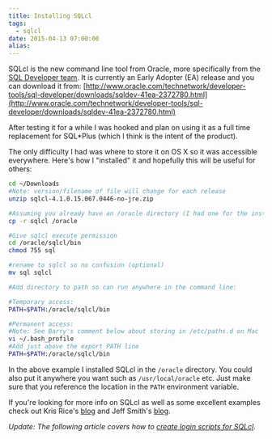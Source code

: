 ```yaml
---
title: Installing SQLcl
tags:
  - sqlcl
date: 2015-04-13 07:00:00
alias:
---
```


SQLcl is the new command line tool from Oracle, more specifically from the [SQL Developer team](https://twitter.com/oraclesqldev). It is currently an Early Adopter (EA) release and you can download it from: [http://www.oracle.com/technetwork/developer-tools/sql-developer/downloads/sqldev-41ea-2372780.html](http://www.oracle.com/technetwork/developer-tools/sql-developer/downloads/sqldev-41ea-2372780.html)

After testing it for a while I was hooked and plan on using it as a full time replacement for SQL*Plus (which I think is the intent of the product).

The only difficulty I had was where to store it on OS X so it was accessible everywhere. Here's how I "installed" it and hopefully this will be useful for others:

```bash
cd ~/Downloads
#Note: version/filename of file will change for each release
unzip sqlcl-4.1.0.15.067.0446-no-jre.zip

#Assuming you already have an /oracle directory (I had one for the instant client)
cp -r sqlcl /oracle

#Give sqlcl execute permission
cd /oracle/sqlcl/bin
chmod 755 sql

#rename to sqlcl so no confusion (optional)
mv sql sqlcl

#Add directory to path so can run anywhere in the command line:

#Temporary access:
PATH=$PATH:/oracle/sqlcl/bin

#Permanent access:
#Note: See Barry's comment below about storing in /etc/paths.d on Mac
vi ~/.bash_profile
#Add just above the export PATH line
PATH=$PATH:/oracle/sqlcl/bin
```

In the above example I installed SQLcl in the `/oracle` directory. You could also put it anywhere you want such as `/usr/local/oracle` etc. Just make sure that you reference the location in the `PATH` environment variable.

If you're looking for more info on SQLcl as well as some excellent examples check out Kris Rice's [blog](http://krisrice.blogspot.com/) and Jeff Smith's [blog](http://www.thatjeffsmith.com/).

_Update: The following article covers how to [create login scripts for SQLcl](http://www.talkapex.com/2015/05/sqlcl-and-loginsql.html)._
